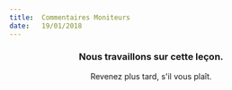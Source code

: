 ```yaml
---
title:  Commentaires Moniteurs
date:   19/01/2018
---
```


### <center>Nous travaillons sur cette leçon.</center>
<center>Revenez plus tard, s'il vous plaît.</center>